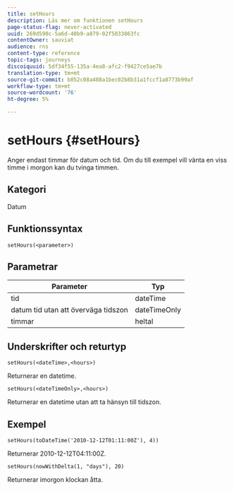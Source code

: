 ```yaml
---
title: setHours
description: Läs mer om funktionen setHours
page-status-flag: never-activated
uuid: 269d590c-5a6d-40b9-a879-02f5033863fc
contentOwner: sauviat
audience: rns
content-type: reference
topic-tags: journeys
discoiquuid: 5df34f55-135a-4ea8-afc2-f9427ce5ae7b
translation-type: tm+mt
source-git-commit: b852c08a488a1bec02b8b31a1fccf1a8773b99af
workflow-type: tm+mt
source-wordcount: '76'
ht-degree: 5%

---
```



# setHours {#setHours}

Anger endast timmar för datum och tid. Om du till exempel vill vänta en viss timme i morgon kan du tvinga timmen.

## Kategori

Datum

## Funktionssyntax

`setHours(<parameter>)`

## Parametrar

| Parameter | Typ |
|--- |--- |
| tid | dateTime |
| datum tid utan att överväga tidszon | dateTimeOnly |
| timmar | heltal |

## Underskrifter och returtyp

`setHours(<dateTime>,<hours>)`

Returnerar en datetime.

`setHours(<dateTimeOnly>,<hours>)`

Returnerar en datetime utan att ta hänsyn till tidszon.

## Exempel

`setHours(toDateTime('2010-12-12T01:11:00Z'), 4))`

Returnerar 2010-12-12T04:11:00Z.

`setHours(nowWithDelta(1, "days"), 20)`

Returnerar imorgon klockan åtta.
